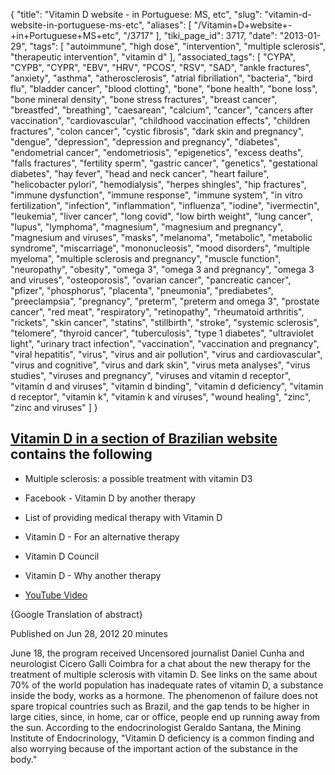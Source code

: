 {
    "title": "Vitamin D website - in Portuguese: MS, etc",
    "slug": "vitamin-d-website-in-portuguese-ms-etc",
    "aliases": [
        "/Vitamin+D+website+-+in+Portuguese+MS+etc",
        "/3717"
    ],
    "tiki_page_id": 3717,
    "date": "2013-01-29",
    "tags": [
        "autoimmune",
        "high dose",
        "intervention",
        "multiple sclerosis",
        "therapeutic intervention",
        "vitamin d"
    ],
    "associated_tags": [
        "CYPA",
        "CYPB",
        "CYPR",
        "EBV",
        "HRV",
        "PCOS",
        "RSV",
        "SAD",
        "ankle fractures",
        "anxiety",
        "asthma",
        "atherosclerosis",
        "atrial fibrillation",
        "bacteria",
        "bird flu",
        "bladder cancer",
        "blood clotting",
        "bone",
        "bone health",
        "bone loss",
        "bone mineral density",
        "bone stress fractures",
        "breast cancer",
        "breastfed",
        "breathing",
        "caesarean",
        "calcium",
        "cancer",
        "cancers after vaccination",
        "cardiovascular",
        "childhood vaccination effects",
        "children fractures",
        "colon cancer",
        "cystic fibrosis",
        "dark skin and pregnancy",
        "dengue",
        "depression",
        "depression and pregnancy",
        "diabetes",
        "endometrial cancer",
        "endometriosis",
        "epigenetics",
        "excess deaths",
        "falls fractures",
        "fertility sperm",
        "gastric cancer",
        "genetics",
        "gestational diabetes",
        "hay fever",
        "head and neck cancer",
        "heart failure",
        "helicobacter pylori",
        "hemodialysis",
        "herpes shingles",
        "hip fractures",
        "immune dysfunction",
        "immune response",
        "immune system",
        "in vitro fertilization",
        "infection",
        "inflammation",
        "influenza",
        "iodine",
        "ivermectin",
        "leukemia",
        "liver cancer",
        "long covid",
        "low birth weight",
        "lung cancer",
        "lupus",
        "lymphoma",
        "magnesium",
        "magnesium and pregnancy",
        "magnesium and viruses",
        "masks",
        "melanoma",
        "metabolic",
        "metabolic syndrome",
        "miscarriage",
        "mononucleosis",
        "mood disorders",
        "multiple myeloma",
        "multiple sclerosis and pregnancy",
        "muscle function",
        "neuropathy",
        "obesity",
        "omega 3",
        "omega 3 and pregnancy",
        "omega 3 and viruses",
        "osteoporosis",
        "ovarian cancer",
        "pancreatic cancer",
        "pfizer",
        "phosphorus",
        "placenta",
        "pneumonia",
        "prediabetes",
        "preeclampsia",
        "pregnancy",
        "preterm",
        "preterm and omega 3",
        "prostate cancer",
        "red meat",
        "respiratory",
        "retinopathy",
        "rheumatoid arthritis",
        "rickets",
        "skin cancer",
        "statins",
        "stillbirth",
        "stroke",
        "systemic sclerosis",
        "telomere",
        "thyroid cancer",
        "tuberculosis",
        "type 1 diabetes",
        "ultraviolet light",
        "urinary tract infection",
        "vaccination",
        "vaccination and pregnancy",
        "viral hepatitis",
        "virus",
        "virus and air pollution",
        "virus and cardiovascular",
        "virus and cognitive",
        "virus and dark skin",
        "virus meta analyses",
        "virus studies",
        "viruses and pregnancy",
        "viruses and vitamin d receptor",
        "vitamin d and viruses",
        "vitamin d binding",
        "vitamin d deficiency",
        "vitamin d receptor",
        "vitamin k",
        "vitamin k and viruses",
        "wound healing",
        "zinc",
        "zinc and viruses"
    ]
}


## [Vitamin D in a section of Brazilian website](http://biodireitomedicina.wordpress.com/2013/01/page/3/)  contains the following

* Multiple sclerosis: a possible treatment with vitamin D3

* Facebook - Vitamin D by another therapy

* List of providing medical therapy with Vitamin D

* Vitamin D - For an alternative therapy

* Vitamin D Council

* Vitamin D - Why another therapy

* [YouTube Video](http://www.youtube.com/watch?v=cIwIWim4hNM&list=UU5grjCGNi25VAR8J0eVuxVQ&index=4&feature=plcp)

{Google Translation of abstract}

Published on Jun 28, 2012  20 minutes

June 18, the program received Uncensored journalist Daniel Cunha and neurologist Cicero Galli Coimbra for a chat about the new therapy for the treatment of multiple sclerosis with vitamin D. See links on the same about 70% of the world population has inadequate rates of vitamin D, a substance inside the body, works as a hormone. The phenomenon of failure does not spare tropical countries such as Brazil, and the gap tends to be higher in large cities, since, in home, car or office, people end up running away from the sun. According to the endocrinologist Geraldo Santana, the Mining Institute of Endocrinology, "Vitamin D deficiency is a common finding and also worrying because of the important action of the substance in the body."